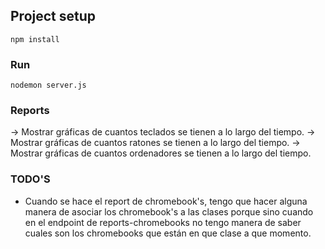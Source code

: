 
## Project setup
```
npm install
```

### Run
```
nodemon server.js
```


### Reports
-> Mostrar gráficas de cuantos teclados se tienen a lo largo del tiempo.
-> Mostrar gráficas de cuantos ratones se tienen a lo largo del tiempo.
-> Mostrar gráficas de cuantos ordenadores se tienen a lo largo del tiempo.


### TODO'S
- Cuando se hace el report de chromebook's, tengo que hacer alguna manera de asociar los chromebook's a las clases porque sino cuando en el endpoint de reports-chromebooks no tengo manera de saber cuales son los chromebooks que están en que clase a que momento.